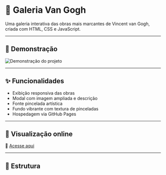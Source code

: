 # 🎨 Galeria Van Gogh

Uma galeria interativa das obras mais marcantes de Vincent van Gogh, criada com HTML, CSS e JavaScript.

---

## 📸 Demonstração

<!-- Suba um GIF e insira o link abaixo -->
![Demonstração do projeto](imagens/demo.gif)

---

## ✨ Funcionalidades

- Exibição responsiva das obras
- Modal com imagem ampliada e descrição
- Fonte pincelada artística
- Fundo vibrante com textura de pinceladas
- Hospedagem via GitHub Pages

---

## 🚀 Visualização online

🔗 [Acesse aqui](https://raptantel.github.io/Goghzin/)

---

## 📂 Estrutura
